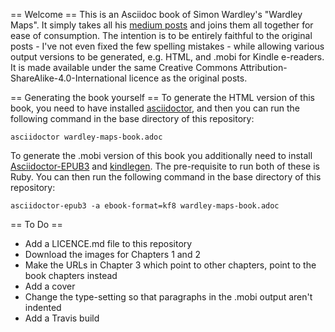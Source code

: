== Welcome ==
This is an Asciidoc book of Simon Wardley's "Wardley Maps". It simply takes all his [medium posts](https://medium.com/wardleymaps) and joins them all together for ease of consumption.  The intention is to be entirely faithful to the original posts - I've not even fixed the few spelling mistakes - while allowing various output versions to be generated, e.g. HTML, and .mobi for Kindle e-readers.  It is made available under the same Creative Commons Attribution-ShareAlike-4.0-International licence as the original posts. 

== Generating the book yourself ==
To generate the HTML version of this book, you need to have installed [asciidoctor](https://asciidoctor.org/docs/user-manual/), and then you can run the following command in the base directory of this repository:

    asciidoctor wardley-maps-book.adoc

To generate the .mobi version of this book you additionally need to install [Asciidoctor-EPUB3](https://asciidoctor.org/docs/asciidoctor-epub3/) and [kindlegen](https://rubygems.org/gems/kindlegen/versions/3.0.3).  The pre-requisite to run both of these is Ruby. You can then run the following command in the base directory of this repository:

    asciidoctor-epub3 -a ebook-format=kf8 wardley-maps-book.adoc

== To Do ==
* Add a LICENCE.md file to this repository
* Download the images for Chapters 1 and 2
* Make the URLs in Chapter 3 which point to other chapters, point to the book chapters instead
* Add a cover
* Change the type-setting so that paragraphs in the .mobi output aren't indented
* Add a Travis build
